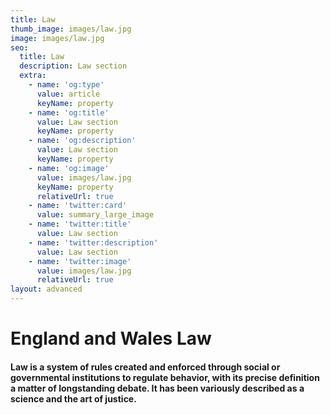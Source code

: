 ```yaml
---
title: Law
thumb_image: images/law.jpg
image: images/law.jpg
seo:
  title: Law
  description: Law section
  extra:
    - name: 'og:type'
      value: article
      keyName: property
    - name: 'og:title'
      value: Law section
      keyName: property
    - name: 'og:description'
      value: Law section
      keyName: property
    - name: 'og:image'
      value: images/law.jpg
      keyName: property
      relativeUrl: true
    - name: 'twitter:card'
      value: summary_large_image
    - name: 'twitter:title'
      value: Law section
    - name: 'twitter:description'
      value: Law section
    - name: 'twitter:image'
      value: images/law.jpg
      relativeUrl: true
layout: advanced
---
```


<h1>England and Wales Law</h1>

<h4>Law is a system of rules created and enforced through social or governmental institutions to regulate behavior, with its precise definition a matter of longstanding debate. It has been variously described as a science and the art of justice.</h4>


